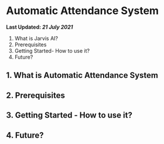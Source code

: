 # Automatic Attendance System

**Last Updated: *21 July 2021***<br>
1. What is Jarvis AI?
2. Prerequisites
3. Getting Started- How to use it?
4. Future?

## 1. What is Automatic Attendance System


## 2. Prerequisites


## 3. Getting Started - How to use it?


## 4. Future?
